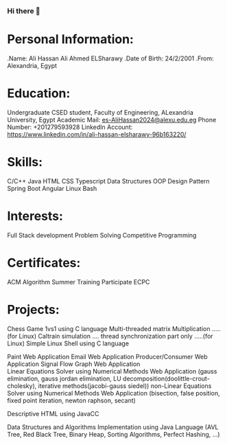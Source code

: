 ### Hi there 👋

# Personal Information:
   .Name: Ali Hassan Ali Ahmed ELSharawy
   .Date of Birth: 24/2/2001
   .From: Alexandria, Egypt

# Education:
   Undergraduate CSED student, Faculty of Engineering, ALexandria University, Egypt
   Academic Mail: es-AliHassan2024@alexu.edu.eg
   Phone Number: +201279593928
   LinkedIn Account: https://www.linkedin.com/in/ali-hassan-elsharawy-96b163220/ 

# Skills:
   C/C++
   Java
   HTML
   CSS
   Typescript
   Data Structures
   OOP
   Design Pattern
   Spring Boot
   Angular
   Linux Bash

# Interests:
   Full Stack development
   Problem Solving
   Competitive Programming

# Certificates:
   ACM Algorithm Summer Training
   Participate ECPC

# Projects:
   Chess Game 1vs1 using C language
   Multi-threaded matrix Multiplication .....(for Linux)
   Caltrain simulation .... thread synchronization part only .....(for Linux)
   Simple Linux Shell using C language

   Paint Web Application
   Email Web Application
   Producer/Consumer Web Application
   Signal Flow Graph Web Application  
   Linear Equations Solver using Numerical Methods Web Application
     (gauss elimination, gauss jordan elimination, LU decomposition(doolittle-crout-cholesky), iterative methods(jacobi-gauss siedel))
   non-Linear Equations Solver using Numerical Methods Web Application
     (bisection, false position, fixed point iteration, newton raphson, secant)

   Descriptive HTML using JavaCC

   Data Structures and Algorithms Implementation using Java Language
     (AVL Tree, Red Black Tree, Binary Heap, Sorting Algorithms, Perfect Hashing, ...)
